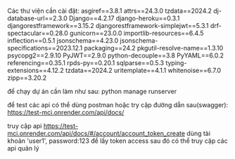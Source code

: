 Các thư viện cần cài đặt:
asgiref==3.8.1
attrs==24.3.0
tzdata==2024.2
dj-database-url==2.3.0
Django==4.2.17
django-heroku==0.3.1
djangorestframework==3.15.2
djangorestframework-simplejwt==5.3.1
drf-spectacular==0.28.0
gunicorn==23.0.0
importlib-resources==6.4.5
inflection==0.5.1
jsonschema==4.23.0
jsonschema-specifications==2023.12.1
packaging==24.2
pkgutil-resolve-name==1.3.10
psycopg2==2.9.10
PyJWT==2.9.0
python-decouple==3.8
PyYAML==6.0.2
referencing==0.35.1
rpds-py==0.20.1
sqlparse==0.5.3
typing-extensions==4.12.2
tzdata==2024.2
uritemplate==4.1.1
whitenoise==6.7.0
zipp==3.20.2





để chạy dự án cần làm như sau:
python manage runserver

để test các api có thể dùng postman hoặc try cập đường dẫn sau(swagger): https://test-mci.onrender.com/api/docs/

truy cập api https://test-mci.onrender.com/api/docs/#/account/account_token_create
dùng tài khoản 'user1', password:123 để lấy token access sau đó có thể truy cập các api quản lý


